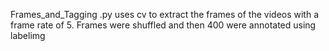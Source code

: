 Frames_and_Tagging .py uses cv to extract the frames of the videos with a frame rate of 5. Frames were shuffled and then 400 were annotated using labelimg
